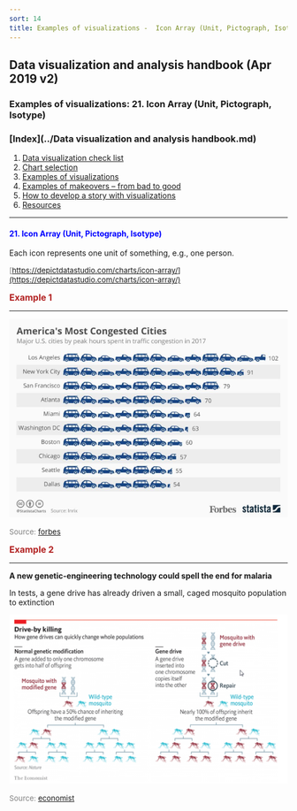 ```yaml
---
sort: 14
title: Examples of visualizations -  Icon Array (Unit, Pictograph, Isotype)
---
```


## Data visualization and analysis handbook (Apr 2019 v2)
###  Examples of visualizations: 21. Icon Array (Unit, Pictograph, Isotype)

### [Index](../Data visualization and analysis handbook.md)

1. [Data visualization check list](1_checklist.md)
1. [Chart selection](2_chartselection.md)
1. [Examples of visualizations](3_chartindex.md)
1. [Examples of makeovers – from bad to good](4_makeover.md)
1. [How to develop a story with visualizations](5_story.md)
1. [Resources](6_resources.md)


***


#### <span style="color:blue; ">21. Icon Array (Unit, Pictograph, Isotype)</span>

Each icon represents one unit of something, e.g., one person.



<span style="color:gray; font-size:10pt;">[https://depictdatastudio.com/charts/icon-array/](https://depictdatastudio.com/charts/icon-array/)</span>

<span style="color:FireBrick; font-size:12pt; font-weight : bold;">Example 1</Span>

***

![png](img/Picture58.png)

<span style="color:gray; font-size:10pt;">Source: [forbes](https://www.forbes.com/sites/niallmccarthy/2018/02/08/the-cities-where-u-s-drivers-spend-the-most-time-stuck-in-traffic-infographic/#7f7a4adc16d8)</span>

<span style="color:FireBrick; font-size:12pt; font-weight : bold;">Example 2</Span>

***

**A new genetic-engineering technology could spell the end for malaria**

In tests, a gene drive has already driven a small, caged mosquito population to extinction

![png](img/Picture65.png)

<span style="color:gray; font-size:10pt;">Source: [economist](https://www.economist.com/graphic-detail/2018/11/12/a-new-genetic-engineering-technology-could-spell-the-end-for-malaria)</span>

